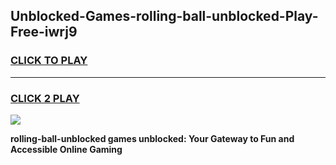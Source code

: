 
## Unblocked-Games-rolling-ball-unblocked-Play-Free-iwrj9
<h3>
<a href="https://premium76.site?title=rolling-ball-unblocked&ref=21A">CLICK TO PLAY</a></h3>
<hr>

<h3>
<a href="https://premium76.site?title=rolling-ball-unblocked&ref=21A">CLICK 2 PLAY</a>
  
</h3>

<a href="https://premium76.site?title=rolling-ball-unblocked&ref=21A"><img src="https://clearcache.store/games.png"></a>


**rolling-ball-unblocked games unblocked: Your Gateway to Fun and Accessible Online Gaming**

